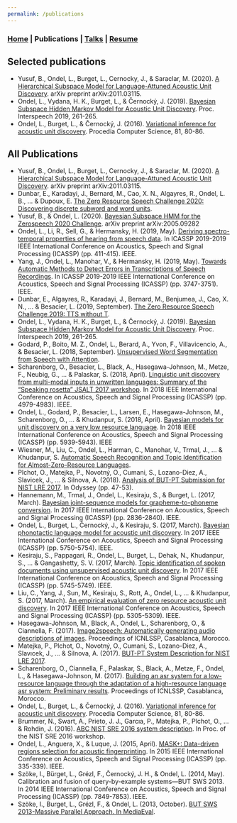 ```yaml
---
permalink: /publications
---
```

### [Home](/index) | Publications | [Talks](/talks) | [Resume](/resume)


## Selected publications

* Yusuf, B., Ondel, L., Burget, L., Cernocky, J., & Saraclar, M.
  (2020). [A Hierarchical Subspace Model for Language-Attuned Acoustic
  Unit Discovery](https://arxiv.org/pdf/2011.03115.pdf).
  arXiv preprint arXiv:2011.03115.
* Ondel, L., Vydana, H. K., Burget, L., & Černocký, J. (2019). [Bayesian
  Subspace Hidden Markov Model for Acoustic Unit
  Discovery](http://www.fit.vutbr.cz/research/groups/speech/publi/2019/ondel_is2019_192224.pdf).
  Proc. Interspeech 2019, 261-265.
* Ondel, L., Burget, L., & Černocký, J. (2016). [Variational inference for acoustic unit discovery](http://www.fit.vutbr.cz/research/groups/speech/publi/2016/ondel_sltu2016_17-8037.pdf). Procedia Computer Science, 81, 80-86.

## All Publications

* Yusuf, B., Ondel, L., Burget, L., Cernocky, J., & Saraclar, M.
  (2020). [A Hierarchical Subspace Model for Language-Attuned Acoustic
  Unit Discovery](https://arxiv.org/pdf/2011.03115.pdf).
  arXiv preprint arXiv:2011.03115.
* Dunbar, E., Karadayi, J., Bernard, M., Cao, X. N., Algayres, R.,
  Ondel, L. B., ... & Dupoux, E. [The Zero Resource Speech Challenge
  2020: Discovering discrete subword and word
  units](http://www.interspeech2020.org/uploadfile/pdf/Thu-3-7-7.pdf).
* Yusuf, B., & Ondel, L. (2020). [Bayesian Subspace HMM for the
  Zerospeech 2020 Challenge](https://arxiv.org/pdf/2005.09282.pdf).
  arXiv preprint arXiv:2005.09282
* Ondel, L., Li, R., Sell, G., & Hermansky, H. (2019, May). [Deriving
  spectro-temporal properties of hearing from speech
  data](https://hltcoe.jhu.edu/wp-content/uploads/2020/04/Ondel__Li__Sell__Hermansky_-_Deriving_Spectro-Temporal_Properties_of_Hearing_from_Speech_Data.pdf). In ICASSP
  2019-2019 IEEE International Conference on Acoustics, Speech and
  Signal Processing (ICASSP) (pp. 411-415). IEEE.
* Yang, J., Ondel, L., Manohar, V., & Hermansky, H. (2019, May).
  [Towards Automatic Methods to Detect Errors in Transcriptions of
  Speech Recordings](https://www.fit.vutbr.cz/research/groups/speech/publi/2019/yang_icassp2019_0003747.pdf). In ICASSP 2019-2019 IEEE International Conference
  on Acoustics, Speech and Signal Processing (ICASSP) (pp. 3747-3751).
  IEEE.
* Dunbar, E., Algayres, R., Karadayi, J., Bernard, M., Benjumea,
  J., Cao, X. N., ... & Besacier, L. (2019, September). [The Zero
  Resource Speech Challenge 2019: TTS without
  T](https://www.researchgate.net/profile/Juan_Benjumea/publication/332669918_The_Zero_Resource_Speech_Challenge_2019_TTS_without_T/links/5cfe05cf4585157d159fef4f/The-Zero-Resource-Speech-Challenge-2019-TTS-without-T.pdf).
* Ondel, L., Vydana, H. K., Burget, L., & Černocký, J. (2019). [Bayesian
  Subspace Hidden Markov Model for Acoustic Unit
  Discovery](http://www.fit.vutbr.cz/research/groups/speech/publi/2019/ondel_is2019_192224.pdf).
  Proc. Interspeech 2019, 261-265.
* Godard, P., Boito, M. Z., Ondel, L., Berard, A., Yvon, F.,
  Villavicencio, A., & Besacier, L. (2018, September). [Unsupervised
  Word Segmentation from Speech with Attention](https://www.fit.vutbr.cz/research/groups/speech/publi/2018/godard_interspeech2018_1308.pdf).
* Scharenborg, O., Besacier, L., Black, A., Hasegawa-Johnson, M., Metze,
  F., Neubig, G., ... & Palaskar, S. (2018, April). [Linguistic unit
  discovery from multi-modal inputs in unwritten languages: Summary of
  the “Speaking rosetta” JSALT 2017 workshop](https://www.fit.vutbr.cz/research/groups/speech/publi/2018/scharenborg_icassp2018_0004979.pdf). In 2018 IEEE International
  Conference on Acoustics, Speech and Signal Processing (ICASSP) (pp. 4979-4983). IEEE.
* Ondel, L., Godard, P., Besacier, L., Larsen, E., Hasegawa-Johnson, M.,
  Scharenborg, O., ... & Khudanpur, S. (2018, April). [Bayesian models
  for unit discovery on a very low resource language](https://www.fit.vutbr.cz/research/groups/speech/publi/2018/ondel_icassp2018_0005939.pdf).
  In 2018 IEEE International Conference on Acoustics, Speech and
  Signal Processing (ICASSP) (pp. 5939-5943). IEEE
* Wiesner, M., Liu, C., Ondel, L., Harman, C., Manohar, V., Trmal,
 J., ... & Khudanpur, S. [Automatic Speech Recognition and Topic
 Identification for Almost-Zero-Resource Languages](https://www.fit.vutbr.cz/research/groups/speech/publi/2018/wiesner_interspeech2018_1836.pdf).
* Plchot, O., Matejka, P., Novotný, O., Cumani, S., Lozano-Diez, A.,
  Slavicek, J., ... & Silnova, A. (2018). [Analysis of BUT-PT Submission
  for NIST LRE 2017](http://www.fit.vutbr.cz/research/groups/speech/publi/2018/plchot_odyssey2018_69.pdf). In Odyssey (pp. 47-53).
* Hannemann, M., Trmal, J., Ondel, L., Kesiraju, S., & Burget, L.
  (2017, March). [Bayesian joint-sequence models for grapheme-to-phoneme
  conversion](https://www.fit.vutbr.cz/research/groups/speech/publi/2017/hannemann_icassp2017_0002836.pdf). In 2017 IEEE International Conference on Acoustics,
  Speech and Signal Processing (ICASSP) (pp. 2836-2840). IEEE.
* Ondel, L., Burget, L., Černocký, J., & Kesiraju, S. (2017, March).
  [Bayesian phonotactic language model for acoustic unit
  discovery](http://www.fit.vutbr.cz/research/groups/speech/publi/2017/ondel_icassp2017_0005750.pdf).
  In 2017 IEEE International Conference on Acoustics, Speech and Signal Processing (ICASSP) (pp. 5750-5754). IEEE.
* Kesiraju, S., Pappagari, R., Ondel, L., Burget, L., Dehak, N., Khudanpur, S., ... & Gangashetty, S. V. (2017, March). [Topic identification of spoken documents using
  unsupervised acoustic unit discovery](http://www.fit.vutbr.cz/research/groups/speech/publi/2017/kesiraju_icassp2017_0005745.pdf).
  In 2017 IEEE International Conference on Acoustics, Speech and Signal Processing (ICASSP) (pp. 5745-5749). IEEE.
* Liu, C., Yang, J., Sun, M., Kesiraju, S., Rott, A., Ondel, L., ...
  & Khudanpur, S. (2017, March). [An empirical evaluation of zero resource
  acoustic unit discovery](https://www.fit.vutbr.cz/research/groups/speech/publi/2017/liu_kesiraju_icassp2017_0005305.pdf).
  In 2017 IEEE International Conference on Acoustics, Speech and Signal Processing (ICASSP) (pp. 5305-5309). IEEE.
* Hasegawa-Johnson, M., Black, A., Ondel, L., Scharenborg, O., & Ciannella, F. (2017).
  [Image2speech: Automatically generating audio descriptions of
  images](http://www.isle.illinois.edu/speech_web_lg/pubs/2017/hasegawajohnson17icnlssp.pdf).
  Proceedings of ICNLSSP, Casablanca, Morocco.
* Matejka, P., Plchot, O., Novotný, O., Cumani, S., Lozano-Diez, A.,
  Slavıcek, J., ... & Silnova, A. (2017). [BUT-PT System Description for NIST LRE 2017](http://www.fit.vutbr.cz/research/groups/speech/publi/2017/matejka_lre17-system-description.pdf).
* Scharenborg, O., Ciannella, F., Palaskar, S., Black, A., Metze, F., Ondel, L., & Hasegawa-Johnson, M. (2017). [Building an asr system for a low-resource language through the adaptation of a high-resource language asr system: Preliminary results](http://homepage.tudelft.nl/f7h35/papers/ICNLSSP.1.2017.pdf). Proceedings of ICNLSSP, Casablanca, Morocco.
* Ondel, L., Burget, L., & Černocký, J. (2016). [Variational inference for acoustic unit discovery](http://www.fit.vutbr.cz/research/groups/speech/publi/2016/ondel_sltu2016_17-8037.pdf). Procedia Computer Science, 81, 80-86.
* Brummer, N., Swart, A., Prieto, J. J., Garcıa, P., Matejka, P., Plchot, O., ...
  & Rohdin, J. (2016). [ABC NIST SRE 2016 system description](https://www.fit.vutbr.cz/research/groups/speech/publi/2016/brummer_NIST_SRE_2016_ABC_1478007109_abc-nist-sre-systemdescription_v2.pdf).
  In Proc. of the NIST SRE 2016 workshop.
* Ondel, L., Anguera, X., & Luque, J. (2015, April). [MASK+: Data-driven regions selection for acoustic fingerprinting](http://www.fit.vutbr.cz/research/groups/speech/publi/2015/ondel_icassp2015_0000335.pdf). In 2015 IEEE International Conference on Acoustics, Speech and
  Signal Processing (ICASSP) (pp. 335-339). IEEE.
* Szöke, I., Bürget, L., Grézl, F., Černocký, J. H., & Ondel, L. (2014,
  May). Calibration and fusion of query-by-example systems—BUT SWS
  2013. In 2014 IEEE International Conference on Acoustics, Speech and
  Signal Processing (ICASSP) (pp. 7849-7853). IEEE.
* Szöke, I., Burget, L., Grézl, F., & Ondel, L. (2013, October).
  [BUT SWS 2013-Massive Parallel Approach. In MediaEval](http://citeseerx.ist.psu.edu/viewdoc/download?doi=10.1.1.402.7961&rep=rep1&type=pdf).
